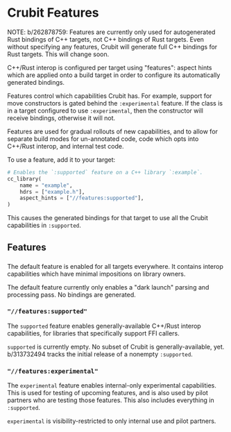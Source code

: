 # Crubit Features

NOTE: b/262878759: Features are currently only used for autogenerated Rust
bindings of C++ targets, not C++ bindings of Rust targets. Even without
specifying any features, Crubit will generate full C++ bindings for Rust
targets. This will change soon.

<!-- TODO(b/262878759): see above. -->

C++/Rust interop is configured per target using "features": aspect hints which
are applied onto a build target in order to configure its automatically
generated bindings.

Features control which capabilities Crubit has. For example, support for move
constructors is gated behind the `:experimental` feature. If the class is in a
target configured to use `:experimental`, then the constructor will receive
bindings, otherwise it will not.

Features are used for gradual rollouts of new capabilities, and to allow for
separate build modes for un-annotated code, code which opts into C++/Rust
interop, and internal test code.

To use a feature, add it to your target:

```python
# Enables the `:supported` feature on a C++ library `:example`.
cc_library(
    name = "example",
    hdrs = ["example.h"],
    aspect_hints = ["//features:supported"],
)
```

This causes the generated bindings for that target to use all the Crubit
capabilities in `:supported`.

## Features

### <default>

The default feature is enabled for all targets everywhere. It contains interop
capabilities which have minimal impositions on library owners.

The default feature currently only enables a "dark launch" parsing and
processing pass. No bindings are generated.

### `"//features:supported"`

The `supported` feature enables generally-available C++/Rust interop
capabilities, for libraries that specifically support FFI callers.

`supported` is currently empty. No subset of Crubit is generally-available, yet.
b/313732494 tracks the initial release of a nonempty `:supported`.

<!-- TODO(b/313732494): update here when a release happens. :) -->

### `"//features:experimental"`

The `experimental` feature enables internal-only experimental capabilities. This
is used for testing of upcoming features, and is also used by pilot partners who
are testing those features. This also includes everything in `:supported`.

`experimental` is visibility-restricted to only internal use and pilot partners.
